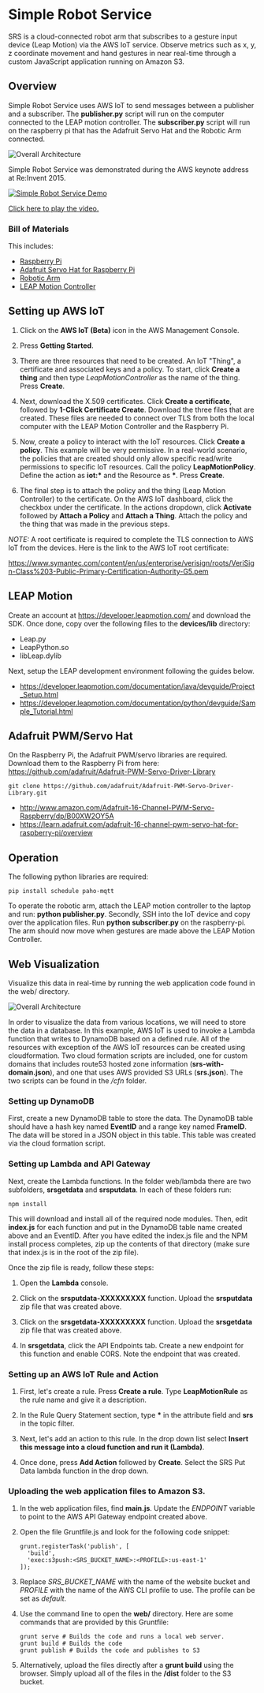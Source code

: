 # Simple Robot Service

SRS is a cloud-connected robot arm that subscribes to a gesture input device (Leap Motion) via the AWS IoT service. Observe metrics such as x, y, z coordinate movement and hand gestures in near real-time through a custom JavaScript application running on Amazon S3.

## Overview

Simple Robot Service uses AWS IoT to send messages between a publisher and a subscriber. The **publisher.py** script will run on the computer connected to the LEAP motion controller. The **subscriber.py** script will run on the raspberry pi that has the Adafruit Servo Hat and the Robotic Arm connected.

![Overall Architecture](architecture-arm.png)

Simple Robot Service was demonstrated during the AWS keynote address at Re:Invent 2015.

[![Simple Robot Service Demo](srs-demo.png)](https://youtu.be/y-0Wf2Zyi5Q?t=4176)

[Click here to play the video.](https://youtu.be/y-0Wf2Zyi5Q?t=4176)

### Bill of Materials

This includes:
- [Raspberry Pi](http://www.amazon.com/dp/B008XVAVAW)
- [Adafruit Servo Hat for Raspberry Pi](http://www.amazon.com/dp/B00XW2OY5A)
- [Robotic Arm](http://www.amazon.com/dp/B00NB1DFF2)
- [LEAP Motion Controller](http://www.amazon.com/dp/B00HVYBWQO)

## Setting up AWS IoT

1. Click on the **AWS IoT (Beta)** icon in the AWS Management Console.

2. Press **Getting Started**.

3. There are three resources that need to be created. An IoT "Thing", a certificate and associated keys and a policy. To start, click **Create a thing** and then type *LeapMotionController* as the name of the thing. Press **Create**.

4. Next, download the X.509 certificates. Click **Create a certificate**, followed by **1-Click Certificate Create**. Download the three files that are created. These files are needed to connect over TLS from both the local computer with the LEAP Motion Controller and the Raspberry Pi.

5. Now, create a policy to interact with the IoT resources. Click **Create a policy**. This example will be very permissive. In a real-world scenario, the policies that are created should only allow specific read/write permissions to specific IoT resources. Call the policy **LeapMotionPolicy**. Define the action as **iot:\*** and the Resource as **\***. Press **Create**.

6. The final step is to attach the policy and the thing (Leap Motion Controller) to the certificate. On the AWS IoT dashboard, click the checkbox under the certificate. In the actions dropdown, click **Activate** followed by **Attach a Policy** and **Attach a Thing**. Attach the policy and the thing that was made in the previous steps.

*NOTE:*
A root certificate is required to complete the TLS connection to AWS IoT from the devices. Here is the link to the AWS IoT root certificate:

https://www.symantec.com/content/en/us/enterprise/verisign/roots/VeriSign-Class%203-Public-Primary-Certification-Authority-G5.pem

## LEAP Motion

Create an account at https://developer.leapmotion.com/ and download the SDK. Once done, copy over the following files to the **devices/lib** directory:
- Leap.py
- LeapPython.so
- libLeap.dylib

Next, setup the LEAP development environment following the guides below.

- https://developer.leapmotion.com/documentation/java/devguide/Project_Setup.html
- https://developer.leapmotion.com/documentation/python/devguide/Sample_Tutorial.html

## Adafruit PWM/Servo Hat

On the Raspberry Pi, the Adafruit PWM/servo libraries are required. Download them to the Raspberry Pi from here: https://github.com/adafruit/Adafruit-PWM-Servo-Driver-Library

```
git clone https://github.com/adafruit/Adafruit-PWM-Servo-Driver-Library.git
```

- http://www.amazon.com/Adafruit-16-Channel-PWM-Servo-Raspberry/dp/B00XW2OY5A
- https://learn.adafruit.com/adafruit-16-channel-pwm-servo-hat-for-raspberry-pi/overview

## Operation

The following python libraries are required:

```
pip install schedule paho-mqtt
```

To operate the robotic arm, attach the LEAP motion controller to the laptop and run: **python publisher.py**. Secondly, SSH into the IoT device and copy over the application files. Run **python subscriber.py** on the raspberry-pi. The arm should now move when gestures are made above the LEAP Motion Controller.

## Web Visualization

Visualize this data in real-time by running the web application code found in the web/ directory.

![Overall Architecture](architecture-website.png)

In order to visualize the data from various locations, we will need to store the data in a database. In this example, AWS IoT is used to invoke a Lambda function that writes to DynamoDB based on a defined rule. All of the resources with exception of the AWS IoT resources can be created using cloudformation. Two cloud formation scripts are included, one for custom domains that includes route53 hosted zone information (**srs-with-domain.json**), and one that uses AWS provided S3 URLs (**srs.json**). The two scripts can be found in the */cfn* folder.

### Setting up DynamoDB

First, create a new DynamoDB table to store the data. The DynamoDB table should have a hash key named **EventID** and a range key named **FrameID**. The data will be stored in a JSON object in this table. This table was created via the cloud formation script.

### Setting up Lambda and API Gateway

Next, create the Lambda functions. In the folder web/lambda there are two subfolders, **srsgetdata** and **srsputdata**. In each of these folders run:

```
npm install
```

This will download and install all of the required node modules. Then, edit **index.js** for each function and put in the DynamoDB table name created above and an EventID. After you have edited the index.js file and the NPM install process completes, zip up the contents of that directory (make sure that index.js is in the root of the zip file).

Once the zip file is ready, follow these steps:

1. Open the **Lambda** console.

2. Click on the **srsputdata-XXXXXXXXX** function. Upload the **srsputdata** zip file that was created above.

3. Click on the **srsgetdata-XXXXXXXXX** function. Upload the **srsgetdata** zip file that was created above.

4. In **srsgetdata**, click the API Endpoints tab. Create a new endpoint for this function and enable CORS. Note the endpoint that was created.

### Setting up an AWS IoT Rule and Action

1. First, let's create a rule. Press **Create a rule**. Type **LeapMotionRule** as the rule name and give it a description.

2. In the Rule Query Statement section, type **\*** in the attribute field and **srs** in the topic filter.

3. Next, let's add an action to this rule. In the drop down list select **Insert this message into a cloud function and run it (Lambda)**.

4. Once done, press **Add Action** followed by **Create**. Select the SRS Put Data lambda function in the drop down.

### Uploading the web application files to Amazon S3.

1. In the web application files, find **main.js**. Update the *ENDPOINT* variable to point to the AWS API Gateway endpoint created above.

2. Open the file Gruntfile.js and look for the following code snippet:

    ```
    grunt.registerTask('publish', [
      'build',
      'exec:s3push:<SRS_BUCKET_NAME>:<PROFILE>:us-east-1'
    ]);
    ```

3. Replace *SRS_BUCKET_NAME* with the name of the website bucket and *PROFILE* with the name of the AWS CLI profile to use. The profile can be set as *default*.

4. Use the command line to open the **web/** directory. Here are some commands that are provided by this Gruntfile:

    ```
    grunt serve # Builds the code and runs a local web server.
    grunt build # Builds the code
    grunt publish # Builds the code and publishes to S3
    ```

5. Alternatively, upload the files directly after a **grunt build** using the browser. Simply upload all of the files in the **/dist** folder to the S3 bucket.
